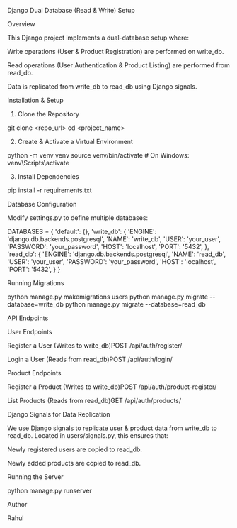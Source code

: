 Django Dual Database (Read & Write) Setup

Overview

This Django project implements a dual-database setup where:

Write operations (User & Product Registration) are performed on write_db.

Read operations (User Authentication & Product Listing) are performed from read_db.

Data is replicated from write_db to read_db using Django signals.

Installation & Setup

1. Clone the Repository

git clone <repo_url>
cd <project_name>

2. Create & Activate a Virtual Environment

python -m venv venv
source venv/bin/activate   # On Windows: venv\Scripts\activate

3. Install Dependencies

pip install -r requirements.txt

Database Configuration

Modify settings.py to define multiple databases:

DATABASES = {
    'default': {},
    'write_db': {
        'ENGINE': 'django.db.backends.postgresql',
        'NAME': 'write_db',
        'USER': 'your_user',
        'PASSWORD': 'your_password',
        'HOST': 'localhost',
        'PORT': '5432',
    },
    'read_db': {
        'ENGINE': 'django.db.backends.postgresql',
        'NAME': 'read_db',
        'USER': 'your_user',
        'PASSWORD': 'your_password',
        'HOST': 'localhost',
        'PORT': '5432',
    }
}

Running Migrations

python manage.py makemigrations users
python manage.py migrate --database=write_db
python manage.py migrate --database=read_db

API Endpoints

User Endpoints

Register a User (Writes to write_db)POST /api/auth/register/

Login a User (Reads from read_db)POST /api/auth/login/

Product Endpoints

Register a Product (Writes to write_db)POST /api/auth/product-register/

List Products (Reads from read_db)GET /api/auth/products/

Django Signals for Data Replication

We use Django signals to replicate user & product data from write_db to read_db.
Located in users/signals.py, this ensures that:

Newly registered users are copied to read_db.

Newly added products are copied to read_db.

Running the Server

python manage.py runserver

Author

Rahul

